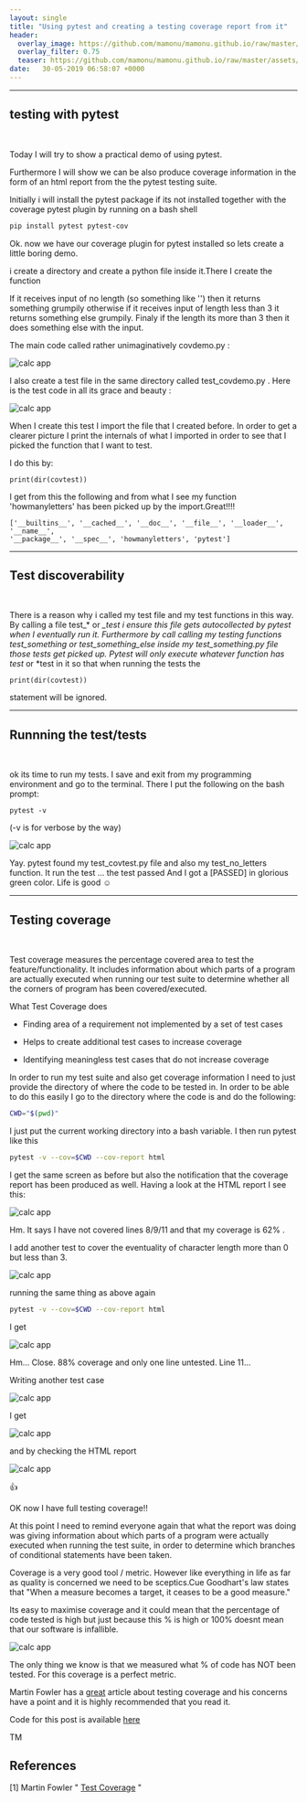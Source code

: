 ```yaml
---
layout: single
title: "Using pytest and creating a testing coverage report from it"
header:
  overlay_image: https://github.com/mamonu/mamonu.github.io/raw/master/assets/hypt/QA_Glitch.gif
  overlay_filter: 0.75
  teaser: https://github.com/mamonu/mamonu.github.io/raw/master/assets/hypt/QA_Glitch.gif
date:   30-05-2019 06:58:07 +0000
---
```




<p></p>

---
## testing with pytest 
<br /> 

Today I will try to show a practical demo of using pytest.

Furthermore I will show we can be also produce coverage information in the form of an html report from the the pytest testing suite.

Initially i will install the pytest package if its not installed together with the coverage pytest plugin by running on a bash shell

```bash
pip install pytest pytest-cov
```

Ok. now we have our coverage plugin for pytest installed so lets create a little boring demo.

i create a directory and create a python file inside it.There I create the function

If it receives input of no length (so something like '') then it returns something grumpily
otherwise if it receives input of length less than 3 it returns something else grumpily.
Finaly if the length its more than 3 then it does something else with the input.


The main code called rather unimaginatively covdemo.py :  

<p></p>

![calc app](https://raw.githubusercontent.com/mamonu/mamonu.github.io/master/assets/hypt/covdemo.png)

<p></p>


I also create a test file in the same directory called test_covdemo.py . 
Here is the test code in all its grace and beauty :

![calc app](https://raw.githubusercontent.com/mamonu/mamonu.github.io/master/assets/hypt/covdemotest.png)


When I create this test I import the file that I created before.
In order to get a clearer picture I print the internals of what I imported in order to see
that I picked the function that I want to test.

I do this by:

```
print(dir(covtest))
```

I get from this the following and from what I see my function 'howmanyletters' has been picked up by the import.Great!!!!

```
['__builtins__', '__cached__', '__doc__', '__file__', '__loader__', '__name__', 
'__package__', '__spec__', 'howmanyletters', 'pytest']
```

<p></p>

---

## Test discoverability

<br /> 

<p></p>

There is a reason why i called my test file and my test functions in this way. By calling a file test_* or *_test i ensure this file gets autocollected by pytest when I eventually run it. Furthermore by call 
calling my testing functions test_something or test_something_else inside my test_something.py file those tests get picked up. 
Pytest will only execute whatever function has test* or *test in it so that when running the tests the

```
print(dir(covtest))
``` 

statement will be ignored.


<p></p>

---

## Runnning the test/tests 

<br /> 

ok its time to run my tests. I save and exit from my programming environment and go to the terminal.
There I put the following on the bash prompt:

```
pytest -v
``` 

(-v is for verbose by the way)

![calc app](https://raw.githubusercontent.com/mamonu/mamonu.github.io/master/assets/hypt/cov-pytest-v1.png)

Yay. pytest found my test_covtest.py file and also my test_no_letters function. It run the test ... the test passed
And I got a [PASSED] in glorious green color. Life is good ☺️



<p></p>

---

## Testing coverage

<br /> 
<p></p>

Test coverage measures the percentage covered area to test the feature/functionality. 
It includes information about which parts of a program are actually executed when running our test suite to 
determine whether all the corners of program has been covered/executed.

<p></p>

What Test Coverage does

* Finding area of a requirement not implemented by a set of test cases

* Helps to create additional test cases to increase coverage

* Identifying meaningless test cases that do not increase coverage


In order to run my test suite and also get coverage information I need to just provide the directory of where the code to
be tested in. In order to be able to do this easily I go to the directory where the code is and do the following:

```bash
CWD="$(pwd)"
``` 

I just put the current working directory into a bash variable.
I then run pytest like this

```bash
pytest -v --cov=$CWD --cov-report html
``` 

I get the same screen as before but also the notification that the coverage report has been produced as well.
Having a look at the HTML report I see this:

![calc app](https://raw.githubusercontent.com/mamonu/mamonu.github.io/master/assets/hypt/coveragereport1.png)

Hm. It says I have not covered lines 8/9/11 and that my coverage is 62% .

I add another test to cover the eventuality of character length more than 0 but less than 3.

![calc app](https://raw.githubusercontent.com/mamonu/mamonu.github.io/master/assets/hypt/covtest2.png)


running the same thing as above again

```bash
pytest -v --cov=$CWD --cov-report html
``` 

I get 

![calc app](https://raw.githubusercontent.com/mamonu/mamonu.github.io/master/assets/hypt/coveragereport2.png)

<p></p>

Hm... Close. 88% coverage and only one line untested. Line 11...

Writing another test case


![calc app](https://raw.githubusercontent.com/mamonu/mamonu.github.io/master/assets/hypt/covtest3.png)


I get

![calc app](https://raw.githubusercontent.com/mamonu/mamonu.github.io/master/assets/hypt/cov-pytest-v3-cov.png)


and by checking the HTML report

![calc app](https://raw.githubusercontent.com/mamonu/mamonu.github.io/master/assets/hypt/coveragereport3.png)


:thumbsup:

OK now I have full testing coverage!!

At this point I need to remind everyone again that what the report was doing was giving information about which parts of a program were actually executed when running the test suite, in order to determine which branches of conditional statements have been taken.

Coverage is a very good tool / metric. However like everything in life as far as quality is concerned we need 
to be sceptics.Cue Goodhart's law states that "When a measure becomes a target, it ceases to be a good measure." 

Its easy to maximise coverage and it could mean that the percentage of code tested is high but just because this % is high or 100% doesnt mean that our software is infallible. 


![calc app](https://raw.githubusercontent.com/mamonu/mamonu.github.io/master/assets/hypt/cov.sketch.png)

The only thing we know is that we measured what % of code has NOT been tested. For this coverage is a perfect metric.

Martin Fowler has a [great](https://martinfowler.com/bliki/TestCoverage.html) article about testing coverage and his concerns have a point and it is highly recommended that you read it.


Code for this post is available [here](https://github.com/mamonu/pytestcoveragedemo)

TM



## References

[1] Martin Fowler " [Test Coverage](https://martinfowler.com/bliki/TestCoverage.html) "


























